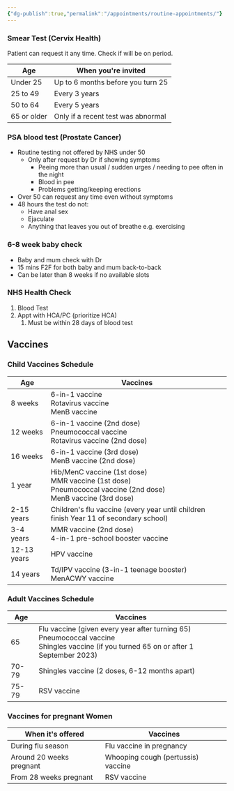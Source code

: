 ```yaml
---
{"dg-publish":true,"permalink":"/appointments/routine-appointments/"}
---
```


### Smear Test (Cervix Health)
Patient can request it any time. Check if will be on period.

| Age         | When you're invited                |
| ----------- | ---------------------------------- |
| Under 25    | Up to 6 months before you turn 25  |
| 25 to 49    | Every 3 years                      |
| 50 to 64    | Every 5 years                      |
| 65 or older | Only if a recent test was abnormal |
### PSA blood test (Prostate Cancer)
- Routine testing not offered by NHS under 50
	- Only after request by Dr if showing symptoms
		- Peeing more than usual / sudden urges / needing to pee often in the night
		- Blood in pee
		- Problems getting/keeping erections
- Over 50 can request any time even without symptoms
- 48 hours the test do not:
	- Have anal sex
	- Ejaculate
	- Anything that leaves you out of breathe e.g. exercising
### 6-8 week baby check
- Baby and mum check with Dr
- 15 mins F2F for both baby and mum back-to-back
- Can be later than 8 weeks if no available slots
### NHS Health Check
1. Blood Test
2. Appt with HCA/PC (prioritize HCA)
	1. Must be within 28 days of blood test
## Vaccines
### Child Vaccines Schedule

| Age         | Vaccines                                                                                                            |
| ----------- | ------------------------------------------------------------------------------------------------------------------- |
| 8 weeks     | 6-in-1 vaccine<br>Rotavirus vaccine<br>MenB vaccine                                                                 |
| 12 weeks    | 6-in-1 vaccine (2nd dose)<br>Pneumococcal vaccine<br>Rotavirus vaccine (2nd dose)                                   |
| 16 weeks    | 6-in-1 vaccine (3rd dose)<br>MenB vaccine (2nd dose)                                                                |
| 1 year      | Hib/MenC vaccine (1st dose)<br>MMR vaccine (1st dose)<br>Pneumococcal vaccine (2nd dose)<br>MenB vaccine (3rd dose) |
| 2-15 years  | Children's flu vaccine (every year until children finish Year 11 of secondary school)                               |
| 3-4 years   | MMR vaccine (2nd dose)<br>4-in-1 pre-school booster vaccine                                                         |
| 12-13 years | HPV vaccine                                                                                                         |
| 14 years    | Td/IPV vaccine (3-in-1 teenage booster)<br>MenACWY vaccine                                                          |
### Adult Vaccines Schedule

| Age   | Vaccines                                                                                                                                    |
| ----- | ------------------------------------------------------------------------------------------------------------------------------------------- |
| 65    | Flu vaccine (given every year after turning 65)<br>Pneumococcal vaccine<br>Shingles vaccine (if you turned 65 on or after 1 September 2023) |
| 70-79 | Shingles vaccine (2 doses, 6-12 months apart)                                                                                               |
| 75-79 | RSV vaccine                                                                                                                                 |
### Vaccines for pregnant Women

| When it's offered        | Vaccines                           |
| ------------------------ | ---------------------------------- |
| During flu season        | Flu vaccine in pregnancy           |
| Around 20 weeks pregnant | Whooping cough (pertussis) vaccine |
| From 28 weeks pregnant   | RSV vaccine                        |
